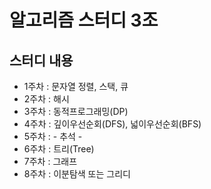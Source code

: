# 알고리즘 스터디 3조

## 스터디 내용
- 1주차 : 문자열 정렬, 스택, 큐
- 2주차 : 해시
- 3주차 : 동적프로그래밍(DP)
- 4주차 : 깊이우선순회(DFS), 넓이우선순회(BFS)
- 5주차 : - 추석 -
- 6주차 : 트리(Tree)
- 7주차 : 그래프
- 8주차 : 이분탐색 또는 그리디
